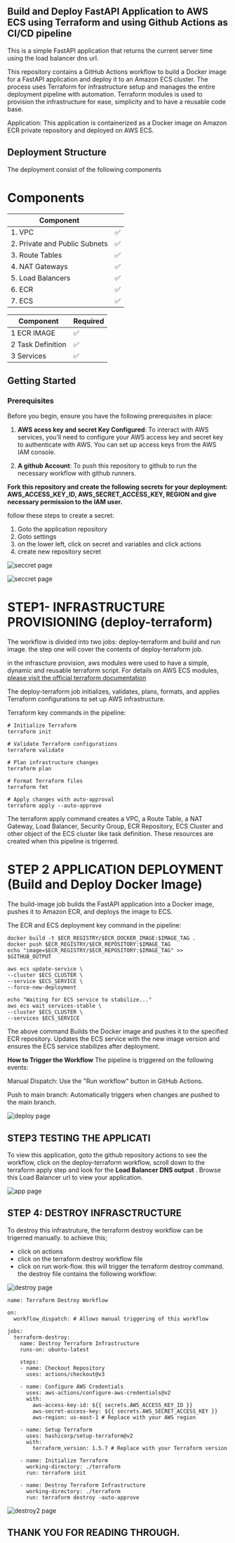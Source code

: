 ## Build and Deploy FastAPI Application to AWS ECS using Terraform and using Github Actions as CI/CD pipeline

This is a simple FastAPI application that returns the current server time using the load balancer dns url.

This repository contains a GitHub Actions workflow to build a Docker image for a FastAPI application and deploy it to an Amazon ECS cluster. The process uses Terraform for infrastructure setup and manages the entire deployment pipeline with automation. Terraform modules is used to provision the infrastructure for ease, simplicity and to have a reusable code base.

Application: This application is containerized as a Docker image on Amazon ECR private repository  and deployed on AWS ECS. 

## Deployment Structure
The deployment consist of the following components
# Components

| Component                  |  |
|----------------------------|----------|
| 1. VPC                     |    ✅   |
| 2. Private and Public Subnets |  ✅   |
| 3. Route Tables            |    ✅   |
| 4. NAT Gateways            |    ✅   |
| 5. Load Balancers          |    ✅   |
| 6. ECR                     |    ✅   |
| 7. ECS                     |    ✅   |

| Component                  | Required |
|----------------------------|----------|
| 1 ECR IMAGE                     |    ✅   |
| 2 Task Definition |  ✅   |
| 3 Services            |    ✅   |

## Getting Started 

### Prerequisites

Before you begin, ensure you have the following prerequisites in place:

1. **AWS acess key and secret Key Configured**: To interact with AWS services, you'll need to configure your AWS access key and secret key to authenticate with AWS. You can set up access keys from the AWS IAM console.

2.  **A github Account**: To push this repository to github to run the necessary workflow with github runners.

**Fork this repository and create the following secrets for your deployment: AWS_ACCESS_KEY_ID, AWS_SECRET_ACCESS_KEY, REGION and give necessary permission to the IAM user.** 

follow these steps to create a secret:
1. Goto the application repository
2. Goto settings
3. on the lower left, click on secret and variables and click actions
4. create new repository secret

![seccret page](./images/secret1.png)


![seccret page](./images/secret2.png)

# STEP1- INFRASTRUCTURE PROVISIONING (deploy-terraform)
The workflow is divided into two jobs: deploy-terraform and build and run image. the step one will cover the contents of deploy-terraform job.

in the infrascture provision, aws modules were used to have a simple, dynamic and reusable terraform script. For details on AWS ECS modules, [please visit the official terraform documentation](https://registry.terraform.io/modules/terraform-aws-modules/ecs/aws/latest)

The deploy-terraform job initializes, validates, plans, formats, and applies Terraform configurations to set up AWS infrastructure. 

Terraform key commands in the pipeline: 
```
# Initialize Terraform
terraform init

# Validate Terraform configurations
terraform validate

# Plan infrastructure changes
terraform plan

# Format Terraform files
terraform fmt

# Apply changes with auto-approval
terraform apply --auto-approve
```

The terraform apply command creates a VPC, a Route Table, a NAT Gateway, Load Balancer, Security Group, ECR Repository, ECS Cluster and other object of the ECS cluster like task definition. These resources are created when this pipeline is trigerred. 


# STEP 2 APPLICATION DEPLOYMENT (Build and Deploy Docker Image)
The build-image job builds the FastAPI application into a Docker image, pushes it to Amazon ECR, and deploys the image to ECS.

The ECR and ECS deployment key command in the pipeline:

```
docker build -t $ECR_REGISTRY/$ECR_DOCKER_IMAGE:$IMAGE_TAG .
docker push $ECR_REGISTRY/$ECR_REPOSITORY:$IMAGE_TAG
echo "image=$ECR_REGISTRY/$ECR_REPOSITORY:$IMAGE_TAG" >> $GITHUB_OUTPUT
```
```
aws ecs update-service \
--cluster $ECS_CLUSTER \
--service $ECS_SERVICE \
--force-new-deployment
```
```
echo "Waiting for ECS service to stabilize..."
aws ecs wait services-stable \
--cluster $ECS_CLUSTER \
--services $ECS_SERVICE
```
The above command Builds the Docker image and pushes it to the specified ECR repository. Updates the ECS service with the new image version and ensures the ECS service stabilizes after deployment.


**How to Trigger the Workflow**
The pipeline is triggered on the following events:

Manual Dispatch: Use the "Run workflow" button in GitHub Actions.

Push to main branch: Automatically triggers when changes are pushed to the main branch.

![deploy page](./images/deploy.png)




## STEP3 TESTING THE APPLICATI
To view this application, goto the github repository actions to see the workflow, click on the deploy-terraform workflow, scroll down to the terraform apply step and look for the **Load Balancer DNS output** . Browse this Load Balancer url to view your application. 

![app page](./images/app-page.png)

## STEP 4: DESTROY INFRASCTRUCTURE
To destroy this infrastruture, the terraform destroy workflow can be trigerred manually. to achieve this;
- click on actions
- click on the terraform destroy workflow file
- click on run work-flow. this will trigger the terraform destroy command. the destroy file contains the following workflow:

![destroy page](./images/destroy-workflow.png)

```
name: Terraform Destroy Workflow

on:
  workflow_dispatch: # Allows manual triggering of this workflow

jobs:
  terraform-destroy:
    name: Destroy Terraform Infrastructure
    runs-on: ubuntu-latest

    steps:
    - name: Checkout Repository
      uses: actions/checkout@v3

    - name: Configure AWS Credentials
      uses: aws-actions/configure-aws-credentials@v2
      with:
        aws-access-key-id: ${{ secrets.AWS_ACCESS_KEY_ID }}
        aws-secret-access-key: ${{ secrets.AWS_SECRET_ACCESS_KEY }}
        aws-region: us-east-1 # Replace with your AWS region

    - name: Setup Terraform
      uses: hashicorp/setup-terraform@v2
      with:
        terraform_version: 1.5.7 # Replace with your Terraform version

    - name: Initialize Terraform
      working-directory: ./terraform
      run: terraform init

    - name: Destroy Terraform Infrastructure
      working-directory: ./terraform
      run: terraform destroy -auto-approve
```
![destroy2 page](./images/destroy.png)

## THANK YOU FOR READING THROUGH. 
